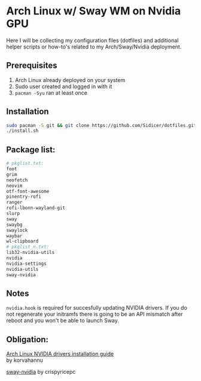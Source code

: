 # Arch Linux w/ Sway WM on Nvidia GPU

Here I will be collecting my configuration files (dotfiles) and additional helper scripts or how-to's related to my Arch/Sway/Nvidia deployment.

## Prerequisites

1. Arch Linux already deployed on your system
2. Sudo user created and logged in with it
3. `pacman -Syu` ran at least once

## Installation

```sh
sudo pacman -S git && git clone https://github.com/Sidicer/dotfiles.git && cd dotfiles
./install.sh
```

## Package list:

```sh
# pkglist.txt:
foot
grim
neofetch
neovim
otf-font-awesome
pinentry-rofi
ranger
rofi-lbonn-wayland-git
slurp
sway
swaybg
swaylock
waybar
wl-clipboard
# pkglist_n.txt:
lib32-nvidia-utils
nvidia
nvidia-settings
nvidia-utils
sway-nvidia
```

## Notes

`nvidia.hook` is required for succesfully updating NVIDIA drivers. If you do not regenerate your initramfs there is going to be an API mismatch after reboot and you won't be able to launch Sway.

## Obligation:

[Arch Linux NVIDIA drivers installation guide](https://github.com/korvahannu/arch-nvidia-drivers-installation-guide)  
by korvahannu

[sway-nvidia](https://github.com/crispyricepc/sway-nvidia)
by crispyricepc
